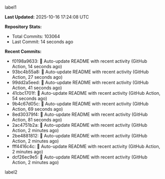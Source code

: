 
label1 
<!-- ACTIVITY_START -->
**Last Updated:** 2025-10-16 17:24:08 UTC

**Repository Stats:**
- Total Commits: 103064
- Last Commit: 14 seconds ago

**Recent Commits:**
- f0198a9633: 🤖 Auto-update README with recent activity (GitHub Action, 14 seconds ago)
- 93bc4b55a8: 🤖 Auto-update README with recent activity (GitHub Action, 27 seconds ago)
- 99dd2a5eed: 🤖 Auto-update README with recent activity (GitHub Action, 41 seconds ago)
- 41cbc1701f: 🤖 Auto-update README with recent activity (GitHub Action, 54 seconds ago)
- 9b4c67d05c: 🤖 Auto-update README with recent activity (GitHub Action, 69 seconds ago)
- 8ed30379f4: 🤖 Auto-update README with recent activity (GitHub Action, 81 seconds ago)
- 2ac4751b2a: 🤖 Auto-update README with recent activity (GitHub Action, 2 minutes ago)
- 2be4881812: 🤖 Auto-update README with recent activity (GitHub Action, 2 minutes ago)
- fff4416c4c: 🤖 Auto-update README with recent activity (GitHub Action, 2 minutes ago)
- dcf26ec9e5: 🤖 Auto-update README with recent activity (GitHub Action, 2 minutes ago)
<!-- ACTIVITY_END -->

label2
